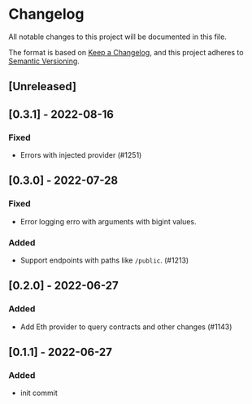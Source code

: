# Changelog
All notable changes to this project will be documented in this file.

The format is based on [Keep a Changelog](https://keepachangelog.com/en/1.0.0/),
and this project adheres to [Semantic Versioning](https://semver.org/spec/v2.0.0.html).

## [Unreleased]

## [0.3.1] - 2022-08-16
### Fixed
- Errors with injected provider (#1251)

## [0.3.0] - 2022-07-28
### Fixed
- Error logging erro with arguments with bigint values.

### Added
- Support endpoints with paths like `/public`. (#1213)

## [0.2.0] - 2022-06-27
### Added
- Add Eth provider to query contracts and other changes (#1143)

## [0.1.1] - 2022-06-27
### Added
- init commit
